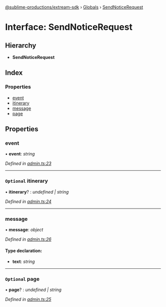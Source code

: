 [@sublime-productions/extream-sdk](../README.md) › [Globals](../globals.md) › [SendNoticeRequest](sendnoticerequest.md)

# Interface: SendNoticeRequest

## Hierarchy

* **SendNoticeRequest**

## Index

### Properties

* [event](sendnoticerequest.md#event)
* [itinerary](sendnoticerequest.md#optional-itinerary)
* [message](sendnoticerequest.md#message)
* [page](sendnoticerequest.md#optional-page)

## Properties

###  event

• **event**: *string*

*Defined in [admin.ts:23](https://github.com/Extream-SaaS/ex-sdk/blob/6a99c99/src/admin.ts#L23)*

___

### `Optional` itinerary

• **itinerary**? : *undefined | string*

*Defined in [admin.ts:24](https://github.com/Extream-SaaS/ex-sdk/blob/6a99c99/src/admin.ts#L24)*

___

###  message

• **message**: *object*

*Defined in [admin.ts:26](https://github.com/Extream-SaaS/ex-sdk/blob/6a99c99/src/admin.ts#L26)*

#### Type declaration:

* **text**: *string*

___

### `Optional` page

• **page**? : *undefined | string*

*Defined in [admin.ts:25](https://github.com/Extream-SaaS/ex-sdk/blob/6a99c99/src/admin.ts#L25)*
